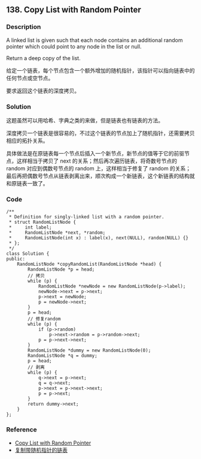 ## 138. Copy List with Random Pointer

### Description

A linked list is given such that each node contains an additional random pointer which could point to any node in the list or null.

Return a deep copy of the list.

给定一个链表，每个节点包含一个额外增加的随机指针，该指针可以指向链表中的任何节点或空节点。

要求返回这个链表的深度拷贝。 

### Solution

这题虽然可以用哈希、字典之类的来做，但是链表也有链表的方法。

深度拷贝一个链表是很容易的，不过这个链表的节点加上了随机指针，还需要拷贝相应的拓扑关系。

具体做法是在原链表每一个节点后插入一个新节点，新节点的值等于它的前驱节点，这样相当于拷贝了 next 的关系；然后再次遍历链表，将奇数号节点的 random 对应到偶数号节点的 random 上，这样相当于修复了 random 的关系；最后再把偶数号节点从链表剥离出来，顺次构成一个新链表，这个新链表的结构就和原链表一致了。

### Code

~~~
/**
 * Definition for singly-linked list with a random pointer.
 * struct RandomListNode {
 *     int label;
 *     RandomListNode *next, *random;
 *     RandomListNode(int x) : label(x), next(NULL), random(NULL) {}
 * };
 */
class Solution {
public:
    RandomListNode *copyRandomList(RandomListNode *head) {
        RandomListNode *p = head;
        // 拷贝
        while (p) {
            RandomListNode *newNode = new RandomListNode(p->label);
            newNode->next = p->next;
            p->next = newNode;
            p = newNode->next;
        }
        p = head;
        // 修复random
        while (p) {
            if (p->random)
                p->next->random = p->random->next;
            p = p->next->next;
        }
        RandomListNode *dummy = new RandomListNode(0);
        RandomListNode *q = dummy;
        p = head;
        // 剥离
        while (p) {
            q->next = p->next;
            q = q->next;
            p->next = p->next->next;
            p = p->next;
        }
        return dummy->next;
    }
};
~~~

### Reference

- [Copy List with Random Pointer](https://leetcode.com/problems/copy-list-with-random-pointer/description/)
- [复制带随机指针的链表](https://leetcode-cn.com/problems/copy-list-with-random-pointer/description/)